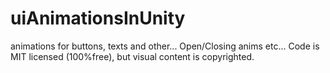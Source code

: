 # uiAnimationsInUnity
animations for buttons, texts and other... Open/Closing anims etc... Code is MIT licensed (100%free), but visual content is copyrighted.